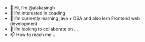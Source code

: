 - 👋 Hi, I’m @alakasingh
- 👀 I’m interested in coading
- 🌱 I’m currently learning java + DSA and also lern Frontend web development 
- 💞️ I’m looking to collaborate on ...
- 📫 How to reach me ...

<!---
alakasingh/alakasingh is a ✨ special ✨ repository because its `README.md` (this file) appears on your GitHub profile.
You can click the Preview link to take a look at your changes.
--->
